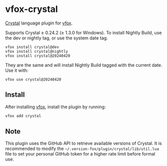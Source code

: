 # vfox-crystal

[Crystal](https://crystal-lang.org) language plugin for [vfox](https://vfox.lhan.me).

Supports Crystal ≥ 0.24.2 (≥ 1.3.0 for Windows).
To install Nightly Build, use the dev or nightly tag, or use the system date tag.

``` shell
vfox install crystal@dev
vfox install crystal@nightly
vfox install crystal@20240420
```

They are the same and will install Nightly Build tagged with the current date. Use it with:

``` shell
vfox use crystal@20240420
```

## Install

After installing [vfox](https://github.com/version-fox/vfox), install the plugin by running:

```bash
vfox add crystal
```

## Note

This plugin uses the GitHub API to retrieve available versions of Crystal. It is recommended to modify the `~/.version-fox/plugin/crystal/lib/util.lua` file to set your personal GitHub token for a higher rate limit before formal use.